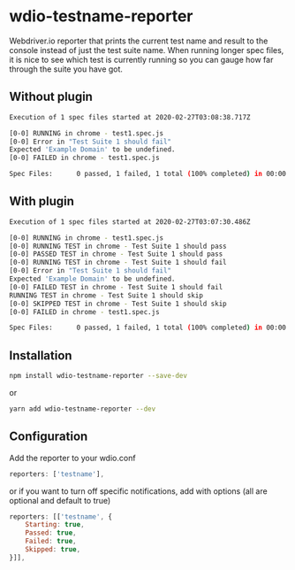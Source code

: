 # wdio-testname-reporter

Webdriver.io reporter that prints the current test name and result to the console instead of just the test suite name.  When running longer spec files, it is nice to see which test is currently running so you can gauge how far through the suite you have got.

## Without plugin

```bash
Execution of 1 spec files started at 2020-02-27T03:08:38.717Z

[0-0] RUNNING in chrome - test1.spec.js
[0-0] Error in "Test Suite 1 should fail"
Expected 'Example Domain' to be undefined.
[0-0] FAILED in chrome - test1.spec.js

Spec Files:      0 passed, 1 failed, 1 total (100% completed) in 00:00:03
```

## With plugin

```bash
Execution of 1 spec files started at 2020-02-27T03:07:30.486Z

[0-0] RUNNING in chrome - test1.spec.js
[0-0] RUNNING TEST in chrome - Test Suite 1 should pass
[0-0] PASSED TEST in chrome - Test Suite 1 should pass
[0-0] RUNNING TEST in chrome - Test Suite 1 should fail
[0-0] Error in "Test Suite 1 should fail"
Expected 'Example Domain' to be undefined.
[0-0] FAILED TEST in chrome - Test Suite 1 should fail
RUNNING TEST in chrome - Test Suite 1 should skip
[0-0] SKIPPED TEST in chrome - Test Suite 1 should skip
[0-0] FAILED in chrome - test1.spec.js

Spec Files:      0 passed, 1 failed, 1 total (100% completed) in 00:00:04
```

## Installation

```bash
npm install wdio-testname-reporter --save-dev
```

or

```bash
yarn add wdio-testname-reporter --dev
```

## Configuration

Add the reporter to your wdio.conf

```javascript
reporters: ['testname'],
```

or if you want to turn off specific notifications, add with options (all are optional and default to true)

```javascript
reporters: [['testname', {
    Starting: true,
    Passed: true,
    Failed: true,
    Skipped: true,
}]],
```
